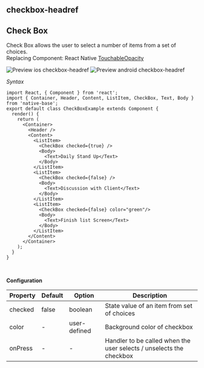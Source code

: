 ## checkbox-headref
## Check Box

Check Box allows the user to select a number of items from a set of choices.<br />
Replacing Component: React Native [TouchableOpacity](https://facebook.github.io/react-native/docs/touchableopacity.html)

![Preview ios checkbox-headref](https://github.com/GeekyAnts/NativeBase-KitchenSink/raw/v2.4.7/screenshots/ios/checkbox.png)
![Preview android checkbox-headref](https://github.com/GeekyAnts/NativeBase-KitchenSink/raw/v2.4.7/screenshots/android/checkbox.png)

*Syntax*

<pre class="line-numbers"><code class="language-jsx">import React, { Component } from 'react';
import { Container, Header, Content, ListItem, CheckBox, Text, Body } from 'native-base';
export default class CheckBoxExample extends Component {
  render() {
    return (
      &lt;Container>
        &lt;Header />
        &lt;Content>
          &lt;ListItem>
            &lt;CheckBox checked={true} />
            &lt;Body>
              &lt;Text>Daily Stand Up&lt;/Text>
            &lt;/Body>
          &lt;/ListItem>
          &lt;ListItem>
            &lt;CheckBox checked={false} />
            &lt;Body>
              &lt;Text>Discussion with Client&lt;/Text>
            &lt;/Body>
          &lt;/ListItem>
          &lt;ListItem>
            &lt;CheckBox checked={false} color="green"/>
            &lt;Body>
              &lt;Text>Finish list Screen&lt;/Text>
            &lt;/Body>
          &lt;/ListItem>
        &lt;/Content>
      &lt;/Container>
    );
  }
}</code></pre><br />

**Configuration**

<table class = "table table-bordered">
        <thead>
            <tr>
                <th>Property</th>
                <th>Default</th>
                <th>Option</th>
                <th width="50%">Description</th>
            </tr>
        </thead>
        <tbody>
            <tr>
                <td>checked</td>
                <td>false</td>
                <td>boolean</td>
                <td>State value of an item from set of choices</td>
            </tr>
            <tr>
                <td>color</td>
                <td> - </td>
                <td>user-defined</td>
                <td>Background color of checkbox</td>
            </tr>
            <tr>
                <td>onPress</td>
                <td> - </td>
                <td> - </td>
                <td>Handler to be called when the user selects / unselects the checkbox</td>
            </tr>
        </tbody>
    </table><br/>
